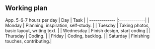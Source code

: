 ## Working plan

App. 5-6-7 hours per day
| Day | Task |
| ------------- |:-------------|
| Monday | Planning, inspiration, self-study. |
| Tuesday | Taking photos, basic layout, writing text. |
| Wednesday | Finish design, start coding |
| Thursday | Coding. |
| Friday | Coding, backlog. |
| Saturday | Finishing touches, contributing.|
